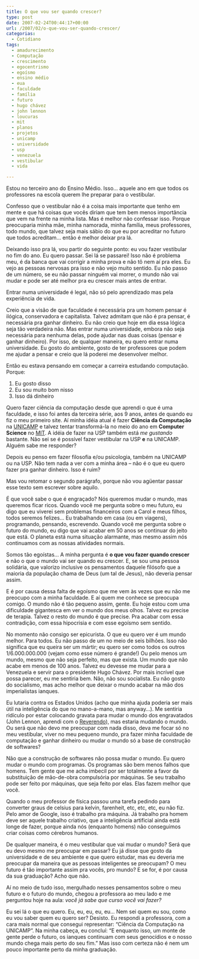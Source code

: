 ```yaml
---
title: O que vou ser quando crescer?
type: post
date: 2007-02-24T00:44:17+00:00
url: /2007/02/o-que-vou-ser-quando-crescer/
categorias:
  - Cotidiano
tags:
  - amadurecimento
  - Computação
  - crescimento
  - egocentrismo
  - egoísmo
  - ensino médio
  - eua
  - faculdade
  - família
  - futuro
  - hugo chávez
  - john lennon
  - loucuras
  - mit
  - planos
  - projetos
  - unicamp
  - universidade
  - usp
  - venezuela
  - vestibular
  - vida

---
```

Estou no terceiro ano do Ensino Médio. Isso… aquele ano em que todos os professores na escola querem lhe preparar para o vestibular.

Confesso que o vestibular não é a coisa mais importante que tenho em mente e que há coisas que vocês diriam que tem bem menos importância que vem na frente na minha lista. Mas é melhor não confessar isso. Porque preocuparia minha mãe, minha namorada, minha família, meus professores, todo mundo, que talvez seja mais sábio do que eu por acreditar no futuro que todos acreditam… então é melhor deixar pra lá.

Deixando isso pra lá, vou partir do seguinte ponto: eu vou fazer vestibular no fim do ano. Eu quero passar. Sei lá se passarei! Isso não é problema meu, é da banca que vai corrigir a minha prova e não tô nem aí pra eles. Eu vejo as pessoas nervosas pra isso e não vejo muito sentido. Eu não passo de um número, se eu não passar ninguém vai morrer, o mundo não vai mudar e pode ser até melhor pra eu crescer mais antes de entrar.

Entrar numa universidade é legal, não só pelo aprendizado mas pela experiência de vida.

Creio que a visão de que faculdade é necessária pra um homem pensar é ilógica, conservadora e capitalista. Talvez admitam que não é pra pensar, é necessária pra ganhar dinheiro. Eu não creio que hoje em dia essa lógica seja tão verdadeira não. Mas entrar numa universidade, embora não seja necessária para nenhuma delas, pode ajudar nas duas coisas (pensar e ganhar dinheiro). Por isso, de qualquer maneira, eu quero entrar numa universidade. Eu gosto do ambiente, gosto de ter professores que podem me ajudar a pensar e creio que lá poderei me desenvolver melhor.

Então eu estava pensando em começar a carreira estudando computação. Porque:

  1. Eu gosto disso
  2. Eu sou muito bom nisso
  3. Isso dá dinheiro

Quero fazer ciência da computação desde que aprendi o que é uma faculdade, e isso foi antes da terceira série, aos 9 anos, antes de quando eu fiz o meu primeiro site. Aí minha idéia atual é fazer **Ciência da Computação** na [UNICAMP][1] e talvez tentar transformá-la no meio do ano em **Computer Science** no [MIT][2]. A idéia de fazer na USP também está _me gustando_ bastante. Não sei se é possível fazer vestibular na USP **e** na UNICAMP. Alguém sabe me responder?

Depois eu penso em fazer filosofia e/ou psicologia, também na UNICAMP ou na USP. Não tem nada a ver com a minha área – não é o que eu quero fazer pra ganhar dinheiro. Isso é ruim?

Mas vou retomar o segundo parágrafo, porque não vou agüentar passar esse texto sem escrever sobre aquilo.

É que você sabe o que é engraçado? Nós queremos mudar o mundo, mas queremos ficar ricos. Quando você me pergunta sobre o meu futuro, eu digo que eu viverei sem problemas financeiros com a Carol e meus filhos, todos seremos felizes… Eu trabalhando em casa (ou em viagens), programando, pensando, escrevendo. Quando você me pergunta sobre o futuro do mundo, eu digo que vai acabar em 50 anos se continuar do jeito que está. O planeta está numa situação alarmante, mas mesmo assim nós continuamos com as nossas atividades normais.

Somos tão egoístas… A minha pergunta é **o que vou fazer quando crescer** e não o que o mundo vai ser quando eu crescer. E, se sou uma pessoa solidária, que valorizo inclusive os pensamentos daquele filósofo que a maioria da população chama de Deus (um tal de Jesus), não deveria pensar assim.

E é por causa dessa falta de egoísmo que me vem às vezes que eu não me preocupo com a minha faculdade. E aí quem me conhece se preocupa comigo. O mundo não é tão pequeno assim, gente. Eu hoje estou com uma dificuldade gigantesca em ver o mundo dos meus olhos. Talvez eu precise de terapia. Talvez o resto do mundo é que precise. Pra acabar com essa contradição, com essa hipocrisia e com esse egoísmo sem sentido.

No momento não consigo ser epicurista. O que eu quero ver é um mundo melhor. Para todos. Eu não passo de um no meio de seis bilhões. Isso não significa que eu queira ser um mártir; eu quero ser como todos os outros 1/6.000.000.000 (vejam como esse número é grande!) Ou pelo menos um mundo, mesmo que não seja perfeito, mas que exista. Um mundo que não acabe em menos de 100 anos. Talvez eu devesse me mudar para a Venezuela e servir para o presidente Hugo Chávez. Por mais incrível que possa parecer, eu me sentiria bem. Não, não sou socialista. Eu não gosto do socialismo, mas acho melhor que deixar o mundo acabar na mão dos imperialistas ianques.

Eu lutaria contra os Estados Unidos (acho que minha ajuda poderia ser mais útil na inteligência do que no mano-a-mano, mas anyway…). Me sentiria ridículo por estar colocando gravata para mudar o mundo dos engravatados (John Lennon, aprendi com o [Reverendo][3]), mas estaria mudando o mundo. Ou será que não devo me preocupar com nada disso, deva me focar só no meu vestibular, viver no meu pequeno mundo, pra fazer minha faculdade de computação e ganhar dinheiro ou mudar o mundo só a base de construção de softwares?

Não que a construção de softwares não possa mudar o mundo. Eu quero mudar o mundo com programas. Os programas são bem menos falhos que homens. Tem gente que me acha imbecil por ser totalmente a favor da substituição de mão-de-obra compulsória por máquinas. Se seu trabalho pode ser feito por máquinas, que seja feito por elas. Elas fazem melhor que você.

Quando o meu professor de física passou uma tarefa pedindo para converter graus de celsius para kelvin, farenheit, etc, etc, etc, eu não fiz. Pelo amor de Google, isso é trabalho pra máquina. Já trabalho pra homem deve ser aquele trabalho criativo, que a inteligência artificial ainda está longe de fazer, porque ainda nós (enquanto homens) não conseguimos criar coisas como cérebros humanos.

De qualquer maneira, é o meu vestibular que vai mudar o mundo? Será que eu devo mesmo me preocupar em passar? Eu já disse que gosto da universidade e de seu ambiente e que quero estudar, mas eu deveria me preocupar da maneira que as pessoas inteligentes se preocupam? O meu futuro é tão importante assim pra vocês, pro mundo? E se for, é por causa da sua graduação? Acho que não.

Aí no meio de tudo isso, mergulhado nesses pensamentos sobre o meu futuro e o futuro do mundo, chegou a professora ao meu lado e me perguntou hoje na aula: _você já sabe que curso você vai fazer?_

Eu sei lá o que eu quero. Eu, eu, eu, eu, eu… Nem sei quem eu sou, como eu vou saber quem eu quero ser? Desisto. Eu respondi a professora, com a cara mais normal que consegui representar: “Ciência da Computação na UNICAMP”. Na minha cabeça, eu concluí: “E enquanto isso, um monte de gente perde o futuro, os ianques continuam com seus genocídios e o nosso mundo chega mais perto do seu fim.” Mas isso com certeza não é nem um pouco importante perto da minha graduação.

 [1]: http://ic.unicamp.br/
 [2]: http://web.mit.edu/
 [3]: http://1001gatos.org/

